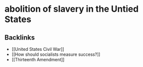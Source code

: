 # abolition of slavery in the Untied States



## Backlinks

-   [[United States Civil War]]
-   [[How should socialists measure success?]]
-   [[Thirteenth Amendment]]
